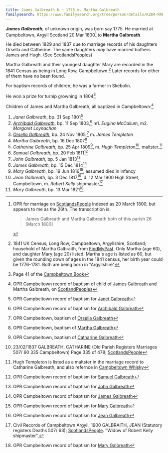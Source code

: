 ```yaml
---
title: James Galbreath b ~ 1775 m. Martha Galbreath
familysearch: https://www.familysearch.org/tree/person/details/KZ84-RRK
---
```

***James Galbreath***, of unknown origin, was born say 1775.  He married at Campbeltown, Argyll Scotland 20 Mar 1800[^marriage] to **Martha Galbreath**.

He died between 1829 and 1837 due to marriage records of his daughters Orsella and Catherine.  The same daughters *may* have married bothers James and Hugh.  (See [ScotlandsPeoples](https://www.scotlandspeople.gov.uk/record-results?search_type=people&event=%28B%20OR%20C%20OR%20S%29&record_type%5B0%5D=opr_births&church_type=Old%20Parish%20Registers&dl_cat=church&dl_rec=church-births-baptisms&surname=templeton&surname_so=exact&forename_so=starts&parent_names_so=exact&parent_name_two=brak&parent_name_two_so=starts&county=ARGYLL&record=Church%20of%20Scotland%20%28old%20parish%20registers%29%20Roman%20Catholic%20Church%20Other%20churches&sort=asc&order=Date&field=year))

Martha Galbreath and their youngest daughter Mary are recorded in the 1841 Census as being in Long Row, Campbeltown.[^census-1841] Later records for either of them have no been found.

For baptism records of children, he was a farmer in Skebolin.

He won a prize for turnip growning in 1804[^ref-campbeltown-book]

Children of James and Martha Galbreath, all baptized in Campbeltown:[^children]

1. *Janet Galbreath*, bp. 31 Sep 1801[^birth-janet]
2. [*Archibald Galbreath*](galbreath-archibald-1803.md), bp. 11 Sep 1803,[^birth-archibald] m1. *Eugina McCallum*, m2. *Margaret Loynachan*
3. [*Orsella Galbreath*](galbreath-orsella-1805.md), bp. 24 Nov 1805,[^birth-orsella] m. *James Templeton*
4. *Martha Galbreath*, bp. 16 Dec 1807[^birth-martha]
5. *Catharine Galbreath*, bp. 25 Apr 1809[^birth-catharine], m. *Hugh Templeton*[^catharine-marriage], maltster.[^hugh-maltster]
6. *Samuel Galbreath*, bp. 20 Feb 1811[^birth-samuel]
7. *John Galbreath*, bp. 5 Jan 1813[^birth-john]
6. *James Galbreath*, bp. 15 Dec 1814[^birth-james]
8. *Mary Galbreath*, bp. 19 Jun 1816[^birth-mary1], assumed died in infancy
9. *Jean Galbreath*, bp. 3 Dec 1817[^birth-jean], d. 12 Mar 1900 High Street, Campbeltown, m. *Robert Kelly* shipmaster[^jean-death]
10. *Mary Galbreath*, bp. 13 Mar 1821[^birth-mary2]

[^marriage]: OPR for marriage on [ScotlandsPeople](https://www.scotlandspeople.gov.uk/view-image/nrs_opr_records/9531021?image=51&return_row=0) indexed as 20 March 1800, but appears to me as the 26th.  The transcription is:
    > James Galbreath and Martha Galbreath both of this parish 26 [March 1800]

[^census-1841]: 1841 UK Census; Long Row, Campbeltown, Argyllshire, Scotland; household of Martha Galbraith, from [FindMyPast](https://www.findmypast.com/transcript?id=GBC/1841/0016601102). Only Martha (age 60), and daughter Mary (age 20) listed. Martha's age is listed as 60, but given the rounding down of ages in the 1841 census, her birth year could be 1776-1781.  Both are being born in "Argyllshire"

[^children]: OPR Campbeltown record of baptism of child of James Galbreath and Martha Galbreath, on [ScotlandPeoples](https://www.scotlandspeople.gov.uk/record-results?search_type=people&event=%28B%20OR%20C%20OR%20S%29&record_type%5B0%5D=opr_births&church_type=Old%20Parish%20Registers&dl_cat=church&dl_rec=church-births-baptisms&surname=galbreath&surname_so=exact&forename_so=starts&from_year=1801&to_year=1821&parent_names=James%20Galbreath&parent_names_so=exact&parent_name_two=martha%20Galbreath&parent_name_two_so=exact&county=ARGYLL&record=Church%20of%20Scotland%20%28old%20parish%20registers%29%20Roman%20Catholic%20Church%20Other%20churches&rd_real_name%5B0%5D=CAMPBELTOWN%20%28LANDWARD%29%20OR%20CAMPBELTOWN%20%28BURGH%29%20OR%20CAMPBELTOWN&rd_display_name%5B0%5D=CAMPBELTOWN%20%28LANDWARD%29%7CCAMPBELTOWN%20%28BURGH%29%7CCAMPBELTOWN_CAMPBELTOWN&rd_label%5B0%5D=CAMPBELTOWN&rd_name%5B0%5D=CAMPBELTOWN%20%2ALANDWARD%2A%20OR%20CAMPBELTOWN%20%2ABURGH%2A%20OR%20CAMPBELTOWN&sort=asc&order=Date&field=year)

[^birth-janet]: OPR Campbeltown record of baptism for [Janet Galbreath](/sources/opr-campbeltown-births.md#1801-09-31-janet-galbreath)

[^birth-archibald]: OPR Campbeltown record of baptism for [Archibald Galbreath](/sources/opr-campbeltown-births.md#1803-09-11-archibald-galbreath)

[^birth-orsella]: OPR Campbeltown, baptism of [Orsella Galbreath](/sources/opr-campbeltown-births.md#1805-11-24-orsella-galbreath)

[^birth-martha]: OPR Campbeltown, baptism of [Martha Galbreath](/sources/opr-campbeltown-births.md#1807-12-16-martha-galbreath)

[^birth-catharine]: OPR Campbeltown, baptism of [Catharine Galbreath](/sources/opr-campbeltown-births.md#1809-04-25-catharine-galbreath)

[^catharine-marriage]: 23/02/1837 GALBREATH, CATHARINE (Old Parish Registers Marriages 507/ 60 335 Campbeltown) Page 335 of 478; [ScotlandsPeople](https://www.scotlandspeople.gov.uk/view-image/nrs_opr_records/9531406?image=335)

[^hugh-maltster]: Hugh Templeton is listed as a maltster in the marriage record to Catharine Galbreath, and also refernce in [Campbeltown Whisky](/sources/campbeltown-whisky-an-encyclopaedia.md#page-63)

[^birth-samuel]: OPR Campbeltown record of baptism for [Samuel Galbreath](/sources/opr-campbeltown-births.md#1811-02-20-samuel-galbreath)

[^birth-john]:  OPR Campbeltown record of baptism for [John Galbreath](/sources/opr-campbeltown-births.md#1813-01-05-john-galbreath)

[^birth-james]:  OPR Campbeltown record of baptism for [James Galbreath](/sources/opr-campbeltown-births.md#1814-12-15-james-galbreath)

[^birth-mary1]: OPR Campbeltown record of baptism for [Mary Galbreath](/sources/opr-campbeltown-births.md#1816-06-19-mary-galbreath)

[^birth-jean]: OPR Campbeltown record of baptism for [Jean Galbreath](/sources/opr-campbeltown-births.md#1817-12-03-jean-galbreath)

[^jean-death]: Civil Records of Campbeltown Argyll; 1900 GALBRAITH, JEAN (Statutory registers Deaths 507/ 63); [ScotlandsPeople](https://www.scotlandspeople.gov.uk/view-image/nrs_stat_deaths/5311016). "Widow of Robert Kelly shipmaster", 

[^birth-mary2]: OPR Campbeltown record of baptism for [Mary Galbreath](/sources/opr-campbeltown-births.md#1821-03-13-mary-galbreath)

[^ref-campbeltown-book]: Page 41 of the [Campbeltown Book](/sources/campbeltown.md#page-41)
